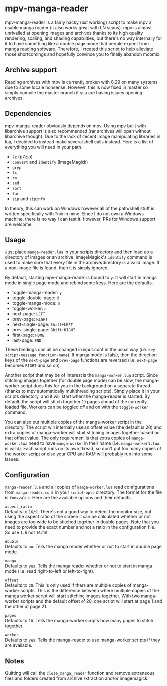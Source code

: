 # mpv-manga-reader
mpv-manga-reader is a fairly hacky (but working) script to make mpv a usable manga reader (it also works great with LN scans). mpv is almost unrivalled at opening images and archives thanks to its high quality rendering, scaling, and shading capabilities, but there's no way internally for it to have something like a double page mode that people expect from manga reading software. Therefore, I created this script to help alleviate those shortcomings and hopefully convince you to finally abandon mcomix.

## Archive support
Reading archives with mpv is currently broken with 0.29 on many systems due to some locale nonsense. However, this is now fixed in master so simply compile the master branch if you are having issues opening archives.

## Dependencies
mpv-manga-reader obviously depends on mpv. Using mpv built with libarchive support is also recommended (rar archives will open without libarchive though). Due to the lack of decent image manipulating libraries in lua, I decided to instead make several shell calls instead. Here is a list of everything you will need in your path.

* `7z` (p7zip)
* `convert` and `identify` (ImageMagick)
* `grep`
* `ls`
* `rm`
* `sed`
* `sort`
* `tar`
* `zip` and `zipinfo`

In theory, this can work on Windows however all of the path/shell stuff is written specifically with \*nix in mind. Since I do not own a Windows machine, there is no way I can test it. However, PRs for Windows support are welcome.

## Usage
Just place `manga-reader.lua` in your scripts directory and then load up a directory of images or an archive. ImageMagick's `identify` command is used to make sure that every file in the archive/directory is a valid image. If a non-image file is found, then it is simply ignored.

By default, starting mpv-manga-reader is bound to `y`. It will start in manga mode in single page mode and rebind some keys. Here are the defaults.

* toggle-manga-reader: `y`
* toggle-double-page: `d`
* toggle-manga-mode: `m`
* toggle-worker: `a`
* next-page: `LEFT`
* prev-page: `RIGHT`
* next-single-page: `Shift+LEFT`
* prev-single-page: `Shift+RIGHT`
* first-page: `HOME`
* last-page: `END`

These bindings can all be changed in input.conf in the usual way (i.e. `key script-message function-name`). If manga mode is false, then the direction keys of the `next-page` and `prev-page` functions are reversed (i.e. `next-page` becomes `RIGHT` and so on).

Another script that may be of interest is the `manga-worker.lua` script. Since stitching images together (for double page mode) can be slow, the manga-worker script does this for you in the background on a separate thread (thanks to mpv automatically multithreading scripts). Simply place it in your scripts directory, and it will start when the manga-reader is started. By default, the script will stitch together 10 pages ahead of the currently loaded file. Workers can be toggled off and on with the `toggle-worker` command.

You can also put multiple copies of the manga-worker script in the directory. The script will internally use an offset value (the default is 20) and extra copies of manga-worker will start stitching images together based on that offset value. The only requirement is that extra copies of `manga-worker.lua` need to have `manga-worker` in their name (i.e. `manga-worker1.lua` is valid). Each script runs on its own thread, so don't put too many copies of the worker script or else your CPU and RAM will probably run into some issues.

## Configuration
`manga-reader.lua` and all copies of `manga-worker.lua` read configurations from `manga-reader.conf` in your `script-opts` directory. The format for the file is `foo=value`. Here are the available options and their defaults.

``aspect_ratio``\
Defaults to `16/9`. There's not a good way to detect the monitor size, but using the aspect ratio of the screen it can be calculated whether or not images are too wide to be stitched together in double pages. Note that you need to provide the exact number and not a ratio in the configuration file. So use `1.6` not `16/10`.

``double``\
Defaults to `no`. Tells the manga reader whether or not to start in double page mode.

``manga``\
Defaults to `yes`. Tells the manga reader whether or not to start in manga mode (i.e. read right-to-left or left-to-right).

``offset``\
Defaults to `20`. This is only used if there are multiple copies of manga-worker scripts. This is the difference between where multiple copies of the manga worker script will start stitching images together. With two manga-worker scripts and the default offset of 20, one script will start at page 1 and the other at page 21.

``pages``\
Defaults to `10`. Tells the manga-worker scripts how many pages to stitch together.

``worker``\
Defaults to `yes`. Tells the manga-reader to use manga-worker scripts if they are available.

## Notes
Quitting will call the `close_manga_reader` function and remove extraneous files and folders created from archive extraction and/or imagemagick.
